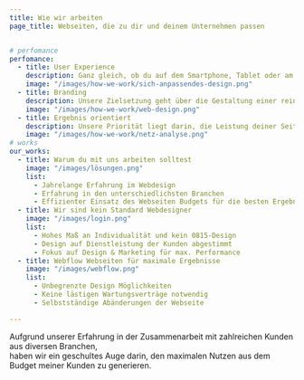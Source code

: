 ```yaml
---
title: Wie wir arbeiten
page_title: Webseiten, die zu dir und deinem Unternehmen passen


# perfomance
perfomance:
  - title: User Experience
    description: Ganz gleich, ob du auf dem Smartphone, Tablet oder am Laptop bist -  deine Webseite wird von sämtlichen Geräten problemlos zugänglich sein und sämtliche visuellen Erwartungen erfüllen!
    image: "/images/how-we-work/sich-anpassendes-design.png"
  - title: Branding
    description: Unsere Zielsetzung geht über die Gestaltung einer rein professionellen Website hinaus; vielmehr geht es darum, deine Marke zu etablieren. Hochwertig und einzigartig.
    image: "/images/how-we-work/web-design.png"
  - title: Ergebnis orientiert
    description: Unsere Priorität liegt darin, die Leistung deiner Seite auf ein Maximum zu steigern, um eine höhere Anzahl von Leads zu generieren. Wir entwickeln deine Website auch mit verkaufsoptimierten Texten.
    image: "/images/how-we-work/netz-analyse.png"
# works
our_works:
  - title: Warum du mit uns arbeiten solltest
    image: "/images/lösungen.png"
    list:
      - Jahrelange Erfahrung im Webdesign
      - Erfahrung in den unterschiedlichsten Branchen
      - Effizienter Einsatz des Webseiten Budgets für die besten Ergebnisse
  - title: Wir sind kein Standard Webdesigner
    image: "/images/login.png"
    list:
      - Hohes Maß an Individualität und kein 0815-Design
      - Design auf Dienstleistung der Kunden abgestimmt
      - Fokus auf Design & Marketing für max. Performance
  - title: Webflow Webseiten für maximale Ergebnisse
    image: "/images/webflow.png"
    list:
      - Unbegrenzte Design Möglichkeiten 
      - Keine lästigen Wartungsverträge notwendig
      - Selbstständige Abänderungen der Webseite

---
```

Aufgrund unserer Erfahrung in der Zusammenarbeit mit zahlreichen Kunden aus diversen Branchen, <br>  haben wir ein geschultes Auge darin, den maximalen Nutzen aus dem Budget meiner Kunden zu generieren.

